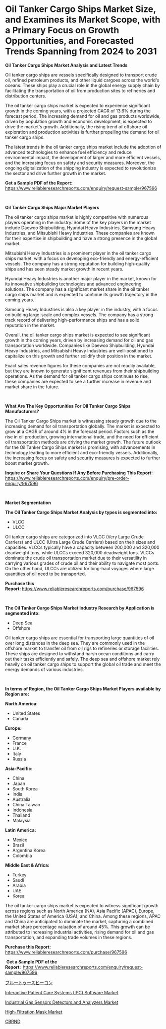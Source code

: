 <p><h1>Oil Tanker Cargo Ships Market Size, and Examines its Market Scope, with a Primary Focus on Growth Opportunities, and Forecasted Trends Spanning from 2024 to 2031</h1></p><p><strong>Oil Tanker Cargo Ships Market Analysis and Latest Trends</strong></p>
<p><p>Oil tanker cargo ships are vessels specifically designed to transport crude oil, refined petroleum products, and other liquid cargoes across the world's oceans. These ships play a crucial role in the global energy supply chain by facilitating the transportation of oil from production sites to refineries and distribution centers.</p><p>The oil tanker cargo ships market is expected to experience significant growth in the coming years, with a projected CAGR of 13.6% during the forecast period. The increasing demand for oil and gas products worldwide, driven by population growth and economic development, is expected to drive the market's growth. Additionally, the rising trend of offshore oil exploration and production activities is further propelling the demand for oil tanker cargo ships.</p><p>The latest trends in the oil tanker cargo ships market include the adoption of advanced technologies to enhance fuel efficiency and reduce environmental impact, the development of larger and more efficient vessels, and the increasing focus on safety and security measures. Moreover, the ongoing digitalization of the shipping industry is expected to revolutionize the sector and drive further growth in the market.</p></p>
<p><strong>Get a Sample PDF of the Report:&nbsp;</strong> <a href="https://www.reliableresearchreports.com/enquiry/request-sample/967596">https://www.reliableresearchreports.com/enquiry/request-sample/967596</a></p>
<p>&nbsp;</p>
<p><strong>Oil Tanker Cargo Ships Major Market Players</strong></p>
<p><p>The oil tanker cargo ships market is highly competitive with numerous players operating in the industry. Some of the key players in the market include Daewoo Shipbuilding, Hyundai Heavy Industries, Samsung Heavy Industries, and Mitsubishi Heavy Industries. These companies are known for their expertise in shipbuilding and have a strong presence in the global market.</p><p>Mitsubishi Heavy Industries is a prominent player in the oil tanker cargo ships market, with a focus on developing eco-friendly and energy-efficient vessels. The company has a strong reputation for building high-quality ships and has seen steady market growth in recent years.</p><p>Hyundai Heavy Industries is another major player in the market, known for its innovative shipbuilding technologies and advanced engineering solutions. The company has a significant market share in the oil tanker cargo ships market and is expected to continue its growth trajectory in the coming years.</p><p>Samsung Heavy Industries is also a key player in the industry, with a focus on building large-scale and complex vessels. The company has a strong track record of delivering high-performance ships and has a solid reputation in the market.</p><p>Overall, the oil tanker cargo ships market is expected to see significant growth in the coming years, driven by increasing demand for oil and gas transportation worldwide. Companies like Daewoo Shipbuilding, Hyundai Heavy Industries, and Mitsubishi Heavy Industries are well-positioned to capitalize on this growth and further solidify their position in the market.</p><p>Exact sales revenue figures for these companies are not readily available, but they are known to generate significant revenues from their shipbuilding operations. As the demand for oil tanker cargo ships continues to rise, these companies are expected to see a further increase in revenue and market share in the future.</p></p>
<p>&nbsp;</p>
<p><strong>What Are The Key Opportunities For Oil Tanker Cargo Ships Manufacturers?</strong></p>
<p><p>The Oil Tanker Cargo Ships market is witnessing steady growth due to the increasing demand for oil transportation globally. The market is expected to grow at a CAGR of around 4% in the forecast period. Factors such as the rise in oil production, growing international trade, and the need for efficient oil transportation methods are driving the market growth. The future outlook for the Oil Tanker Cargo Ships market is promising, with advancements in technology leading to more efficient and eco-friendly vessels. Additionally, the increasing focus on safety and security measures is expected to further boost market growth.</p></p>
<p><strong>Inquire or Share Your Questions If Any Before Purchasing This Report:</strong> <a href="https://www.reliableresearchreports.com/enquiry/pre-order-enquiry/967596">https://www.reliableresearchreports.com/enquiry/pre-order-enquiry/967596</a></p>
<p>&nbsp;</p>
<p><strong>Market Segmentation</strong></p>
<p><strong>The Oil Tanker Cargo Ships Market Analysis by types is segmented into:</strong></p>
<p><ul><li>VLCC</li><li>ULCC</li></ul></p>
<p><p>Oil tanker cargo ships are categorized into VLCC (Very Large Crude Carriers) and ULCC (Ultra Large Crude Carriers) based on their sizes and capacities. VLCCs typically have a capacity between 200,000 and 320,000 deadweight tons, while ULCCs exceed 320,000 deadweight tons. VLCCs dominate the crude oil transportation market due to their versatility in carrying various grades of crude oil and their ability to navigate most ports. On the other hand, ULCCs are utilized for long-haul voyages where large quantities of oil need to be transported.</p></p>
<p><strong>Purchase this Report:&nbsp;</strong><a href="https://www.reliableresearchreports.com/purchase/967596">https://www.reliableresearchreports.com/purchase/967596</a></p>
<p>&nbsp;</p>
<p><strong>The Oil Tanker Cargo Ships Market Industry Research by Application is segmented into:</strong></p>
<p><ul><li>Deep Sea</li><li>Offshore</li></ul></p>
<p><p>Oil tanker cargo ships are essential for transporting large quantities of oil over long distances in the deep sea. They are commonly used in the offshore market to transfer oil from oil rigs to refineries or storage facilities. These ships are designed to withstand harsh ocean conditions and carry out their tasks efficiently and safely. The deep sea and offshore market rely heavily on oil tanker cargo ships to support the global oil trade and meet the energy demands of various industries.</p></p>
<p>&nbsp;</p>
<p><strong>In terms of Region, the Oil Tanker Cargo Ships Market Players available by Region are:</strong></p>
<p>
    <p> <strong> North America: </strong>
        <ul>
            <li>United States</li>
            <li>Canada</li>
        </ul>
        </p> 
    <p> <strong> Europe: </strong>
        <ul>
            <li>Germany</li>
            <li>France</li>
            <li>U.K.</li>
            <li>Italy</li>
            <li>Russia</li>
        </ul>
        </p> 
    <p> <strong> Asia-Pacific: </strong>
        <ul>
            <li>China</li>
            <li>Japan</li>
            <li>South Korea</li>
            <li>India</li>
            <li>Australia</li>
            <li>China Taiwan</li>
            <li>Indonesia</li>
            <li>Thailand</li>
            <li>Malaysia</li>
        </ul>
        </p> 
    <p> <strong> Latin America: </strong>
        <ul>
            <li>Mexico</li>
            <li>Brazil</li>
            <li>Argentina Korea</li>
            <li>Colombia</li>
        </ul>
        </p> 
    <p> <strong> Middle East & Africa: </strong>
        <ul>
            <li>Turkey</li>
            <li>Saudi</li>
            <li>Arabia</li>
            <li>UAE</li>
            <li>Korea</li>
        </ul>
    </p>
    </p>
<p><p>The oil tanker cargo ships market is expected to witness significant growth across regions such as North America (NA), Asia Pacific (APAC), Europe, the United States of America (USA), and China. Among these regions, APAC and China are anticipated to dominate the market, capturing a combined market share percentage valuation of around 45%. This growth can be attributed to increasing industrial activities, rising demand for oil and gas transportation, and expanding trade volumes in these regions.</p></p>
<p><strong>Purchase this Report: </strong><a href="https://www.reliableresearchreports.com/purchase/967596">https://www.reliableresearchreports.com/purchase/967596</a></p>
<p>&nbsp;<strong>Get a Sample PDF of the Report:&nbsp;&nbsp;</strong><a href="https://www.reliableresearchreports.com/enquiry/request-sample/967596">https://www.reliableresearchreports.com/enquiry/request-sample/967596</a></p>
<p><strong></strong></p>
<p><p><a href="https://medium.com/@kaiahuels2023/%E3%83%96%E3%83%AB%E3%83%BC%E3%83%88%E3%82%A5%E3%83%BC%E3%82%B9%E3%83%93%E3%83%BC%E3%82%B3%E3%83%B3%E5%B8%82%E5%A0%B4-2031%E5%B9%B4%E3%81%BE%E3%81%A7%E3%81%AE%E6%88%90%E5%8A%9F%E3%81%99%E3%82%8B%E3%83%93%E3%82%B8%E3%83%8D%E3%82%B9%E6%88%A6%E7%95%A5%E3%81%AE%E9%8D%B5%E3%82%92%E4%BA%88%E6%B8%AC-fa58f506b689">ブルートゥースビーコン</a></p><p><a href="https://sore-arch-6db.notion.site/Interactive-Patient-Care-Systems-IPC-Software-Market-Centers-on-Aspects-such-as-Market-Growth-Mar-850c5e06e22648a9a67e9c8d03a3bb45">Interactive Patient Care Systems (IPC) Software Market</a></p><p><a href="https://funky-papaya-cf4.notion.site/Industrial-Gas-Sensors-Detectors-and-Analyzers-Market-Insights-Market-Players-and-Forecast-Till-203-809f51b34da74ea0b5cc5a5d63cb3c81">Industrial Gas Sensors Detectors and Analyzers Market</a></p><p><a href="https://view.publitas.com/reportprime-1/high-filtration-mask-market-a-comprehensive-report-of-its-market-share-growth-trends-2024-2031/">High-Filtration Mask Market</a></p><p><a href="https://medium.com/@dangezieme/cbrnd%E5%B8%82%E5%A0%B4%E3%83%A1%E3%83%88%E3%83%AA%E3%82%AF%E3%82%B9%E3%81%AE%E3%83%87%E3%82%B3%E3%83%BC%E3%83%89-%E5%B8%82%E5%A0%B4%E3%82%B7%E3%82%A7%E3%82%A2-%E3%83%88%E3%83%AC%E3%83%B3%E3%83%89-%E3%81%8A%E3%82%88%E3%81%B3%E6%88%90%E9%95%B7%E3%83%91%E3%82%BF%E3%83%BC%E3%83%B3-d1d30392aec9">CBRND</a></p></p>